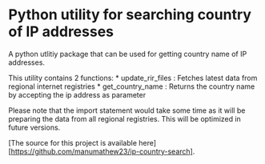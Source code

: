 # Python utility for searching country of IP addresses

A python utlitiy package that can be used for getting country name of IP addresses.

This utility contains 2 functions:
	* update_rir_files : Fetches latest data from regional internet registries
	* get_country_name : Returns the country name by accepting the ip address as parameter

Please note that the import statement would take some time as it will be preparing the data from all regional registries. This will be optimized in future versions.

[The source for this project is available here][https://github.com/manumathew23/ip-country-search].